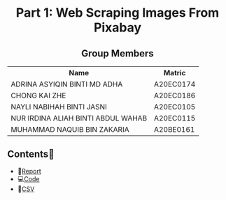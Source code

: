 <h1 align='center'>Part 1: Web Scraping Images From Pixabay</h1>

<h2 align='center'>Group Members </h2>
<table align='center'>
  <tr>
    <th>Name</th>
    <th>Matric</th>
  </tr>
  <tr>
    <td>ADRINA ASYIQIN BINTI MD ADHA</td>
    <td>A20EC0174</td>
  </tr>
  <tr>
    <td>CHONG KAI ZHE</td>
    <td>A20EC0186</td>
  </tr>
  <tr>
    <td>NAYLI NABIHAH BINTI JASNI</td>
    <td>A20EC0105</td>
  </tr>
  <tr>
    <td>NUR IRDINA ALIAH BINTI ABDUL WAHAB</td>
    <td>A20EC0115</td>
  </tr>
  <tr>
    <td>MUHAMMAD NAQUIB BIN ZAKARIA</td>
    <td>A20BE0161</td>
  </tr>
</table>

## Contents📝
- 📑[Report](https://github.com/drshahizan/special-topic-data-engineering/blob/abd36605d9b6e1a3c3a5eeda3103ce8c4d473ac3/assignment/data-scraping/submission/part1/CodeX/ImageDataScraping_Report_CodeX.md)
- 💻[Code](https://github.com/drshahizan/special-topic-data-engineering/blob/accd4cc0707ea823667e2bc0299090d351a3b769/assignment/data-scraping/submission/part1/CodeX/ImageDataScraping.ipynb)
- 📂[CSV](https://github.com/drshahizan/special-topic-data-engineering/blob/accd4cc0707ea823667e2bc0299090d351a3b769/assignment/data-scraping/submission/part1/CodeX/PixabayImage_Metadata.csv)

